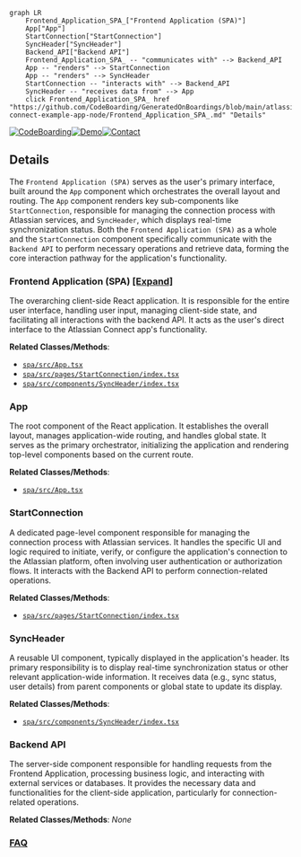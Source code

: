 ```mermaid
graph LR
    Frontend_Application_SPA_["Frontend Application (SPA)"]
    App["App"]
    StartConnection["StartConnection"]
    SyncHeader["SyncHeader"]
    Backend_API["Backend API"]
    Frontend_Application_SPA_ -- "communicates with" --> Backend_API
    App -- "renders" --> StartConnection
    App -- "renders" --> SyncHeader
    StartConnection -- "interacts with" --> Backend_API
    SyncHeader -- "receives data from" --> App
    click Frontend_Application_SPA_ href "https://github.com/CodeBoarding/GeneratedOnBoardings/blob/main/atlassian-connect-example-app-node/Frontend_Application_SPA_.md" "Details"
```

[![CodeBoarding](https://img.shields.io/badge/Generated%20by-CodeBoarding-9cf?style=flat-square)](https://github.com/CodeBoarding/CodeBoarding)[![Demo](https://img.shields.io/badge/Try%20our-Demo-blue?style=flat-square)](https://www.codeboarding.org/demo)[![Contact](https://img.shields.io/badge/Contact%20us%20-%20contact@codeboarding.org-lightgrey?style=flat-square)](mailto:contact@codeboarding.org)

## Details

The `Frontend Application (SPA)` serves as the user's primary interface, built around the `App` component which orchestrates the overall layout and routing. The `App` component renders key sub-components like `StartConnection`, responsible for managing the connection process with Atlassian services, and `SyncHeader`, which displays real-time synchronization status. Both the `Frontend Application (SPA)` as a whole and the `StartConnection` component specifically communicate with the `Backend API` to perform necessary operations and retrieve data, forming the core interaction pathway for the application's functionality.

### Frontend Application (SPA) [[Expand]](./Frontend_Application_SPA_.md)
The overarching client-side React application. It is responsible for the entire user interface, handling user input, managing client-side state, and facilitating all interactions with the backend API. It acts as the user's direct interface to the Atlassian Connect app's functionality.


**Related Classes/Methods**:

- <a href="https://github.com/atlassian/atlassian-connect-example-app-node/blob/main/spa/src/App.tsx" target="_blank" rel="noopener noreferrer">`spa/src/App.tsx`</a>
- <a href="https://github.com/atlassian/atlassian-connect-example-app-node/blob/main/spa/src/pages/StartConnection/index.tsx" target="_blank" rel="noopener noreferrer">`spa/src/pages/StartConnection/index.tsx`</a>
- <a href="https://github.com/atlassian/atlassian-connect-example-app-node/blob/main/spa/src/components/SyncHeader/index.tsx" target="_blank" rel="noopener noreferrer">`spa/src/components/SyncHeader/index.tsx`</a>


### App
The root component of the React application. It establishes the overall layout, manages application-wide routing, and handles global state. It serves as the primary orchestrator, initializing the application and rendering top-level components based on the current route.


**Related Classes/Methods**:

- <a href="https://github.com/atlassian/atlassian-connect-example-app-node/blob/main/spa/src/App.tsx" target="_blank" rel="noopener noreferrer">`spa/src/App.tsx`</a>


### StartConnection
A dedicated page-level component responsible for managing the connection process with Atlassian services. It handles the specific UI and logic required to initiate, verify, or configure the application's connection to the Atlassian platform, often involving user authentication or authorization flows. It interacts with the Backend API to perform connection-related operations.


**Related Classes/Methods**:

- <a href="https://github.com/atlassian/atlassian-connect-example-app-node/blob/main/spa/src/pages/StartConnection/index.tsx" target="_blank" rel="noopener noreferrer">`spa/src/pages/StartConnection/index.tsx`</a>


### SyncHeader
A reusable UI component, typically displayed in the application's header. Its primary responsibility is to display real-time synchronization status or other relevant application-wide information. It receives data (e.g., sync status, user details) from parent components or global state to update its display.


**Related Classes/Methods**:

- <a href="https://github.com/atlassian/atlassian-connect-example-app-node/blob/main/spa/src/components/SyncHeader/index.tsx" target="_blank" rel="noopener noreferrer">`spa/src/components/SyncHeader/index.tsx`</a>


### Backend API
The server-side component responsible for handling requests from the Frontend Application, processing business logic, and interacting with external services or databases. It provides the necessary data and functionalities for the client-side application, particularly for connection-related operations.


**Related Classes/Methods**: _None_



### [FAQ](https://github.com/CodeBoarding/GeneratedOnBoardings/tree/main?tab=readme-ov-file#faq)